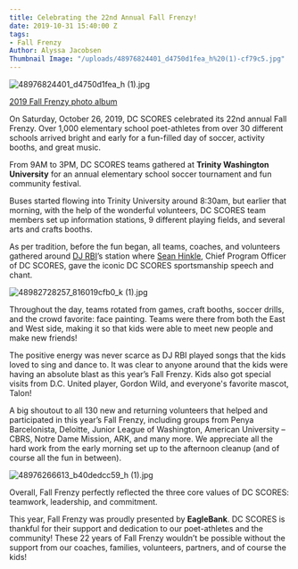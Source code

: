```yaml
---
title: Celebrating the 22nd Annual Fall Frenzy!
date: 2019-10-31 15:40:00 Z
tags:
- Fall Frenzy
Author: Alyssa Jacobsen
Thumbnail Image: "/uploads/48976824401_d4750d1fea_h%20(1)-cf79c5.jpg"
---
```


![48976824401_d4750d1fea_h (1).jpg](/uploads/48976824401_d4750d1fea_h%20(1).jpg)

[2019 Fall Frenzy photo album](http://bit.ly/fallfrenzy19)

On Saturday, October 26, 2019, DC SCORES celebrated its 22nd annual Fall Frenzy. Over 1,000 elementary school poet-athletes from over 30 different schools arrived bright and early for a fun-filled day of soccer, activity booths, and great music.




 
From 9AM to 3PM, DC SCORES teams gathered at **Trinity Washington University** for an annual elementary school soccer tournament and fun community festival.

Buses started flowing into Trinity University around 8:30am, but earlier that morning, with the help of the wonderful volunteers, DC SCORES team members set up information stations, 9 different playing fields, and several arts and crafts booths.
 
As per tradition, before the fun began, all teams, coaches, and volunteers gathered around [DJ RBI](https://www.instagram.com/dj_RBI/)’s station where [Sean Hinkle](https://www.dcscores.org/about-us/leadership/sean-hinkle), Chief Program Officer of DC SCORES, gave the iconic DC SCORES sportsmanship speech and chant.

![48982728257_816019cfb0_k (1).jpg](/uploads/48982728257_816019cfb0_k%20(1).jpg)

Throughout the day, teams rotated from games, craft booths, soccer drills, and the crowd favorite: face painting. Teams were there from both the East and West side, making it so that kids were able to meet new people and make new friends! 

The positive energy was never scarce as DJ RBI played songs that the kids loved to sing and dance to. It was clear to anyone around that the kids were having an absolute blast as this year’s Fall Frenzy. Kids also got special visits from D.C. United player, Gordon Wild, and everyone's favorite mascot, Talon!

A big shoutout to all 130 new and returning volunteers that helped and participated in this year’s Fall Frenzy, including groups from Penya Barcelonista, Deloitte, Junior League of Washington, American University – CBRS, Notre Dame Mission, ARK, and many more. We appreciate all the hard work from the early morning set up to the afternoon cleanup (and of course all the fun in between). 

![48976266613_b40dedcc59_h (1).jpg](/uploads/48976266613_b40dedcc59_h%20(1).jpg)

Overall, Fall Frenzy perfectly reflected the three core values of DC SCORES: teamwork, leadership, and commitment. 

This year, Fall Frenzy was proudly presented by **EagleBank**. DC SCORES is thankful for their support and dedication to our poet-athletes and the community! These 22 years of Fall Frenzy wouldn’t be possible without the support from our coaches, families, volunteers, partners, and of course the kids!